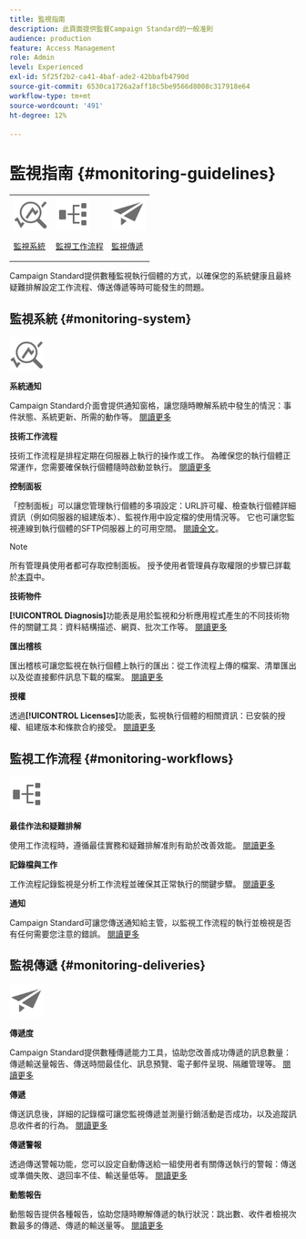 ```yaml
---
title: 監視指南
description: 此頁面提供監督Campaign Standard的一般准則
audience: production
feature: Access Management
role: Admin
level: Experienced
exl-id: 5f25f2b2-ca41-4baf-ade2-42bbafb4790d
source-git-commit: 6530ca1726a2aff18c5be9566d8008c317918e64
workflow-type: tm+mt
source-wordcount: '491'
ht-degree: 12%

---
```


# 監視指南 {#monitoring-guidelines}

<table>
<tr><td><img src="assets/do-not-localize/icon_system.svg" width="60px"><p><a href="#monitoring-system">監視系統</a></p></td>
<td><img src="assets/do-not-localize/icon_workflows.svg" width="60px"><p><a href="#moniroting-workflows">監視工作流程</a></p></td>
<td><img src="assets/do-not-localize/icon_send.svg" width="60px"><p><a href="#monitoring-deliveries">監視傳遞</a></p></td></tr>
</table>

Campaign Standard提供數種監視執行個體的方式，以確保您的系統健康且最終疑難排解設定工作流程、傳送傳遞等時可能發生的問題。

## 監視系統 {#monitoring-system}

<img src="assets/do-not-localize/icon_system.svg" width="60px">

**系統通知**

Campaign Standard介面會提供通知窗格，讓您隨時瞭解系統中發生的情況：事件狀態、系統更新、所需的動作等。 [閱讀更多](../../start/using/interface-description.md#top-bar)


**技術工作流程**

技術工作流程是排程定期在伺服器上執行的操作或工作。 為確保您的執行個體正常運作，您需要確保執行個體隨時啟動並執行。 [閱讀更多](../../administration/using/technical-workflows.md)

**控制面板**

「控制面板」可以讓您管理執行個體的多項設定：URL許可權、檢查執行個體詳細資訊（例如伺服器的組建版本）、監視作用中設定檔的使用情況等。 它也可讓您監視連線到執行個體的SFTP伺服器上的可用空間。 [閱讀全文](https://experienceleague.adobe.com/docs/control-panel/using/control-panel-home.html?lang=zh-Hant)。

>[!NOTE]
>
>所有管理員使用者都可存取控制面板。 授予使用者管理員存取權限的步驟已詳載於[本頁](https://experienceleague.adobe.com/docs/control-panel/using/discover-control-panel/managing-permissions.html?lang=zh-Hant#discover-control-panel)中。

**技術物件**

**[!UICONTROL Diagnosis]**&#x200B;功能表是用於監視和分析應用程式產生的不同技術物件的關鍵工具：資料結構描述、網頁、批次工作等。 [閱讀更多](../../developing/using/monitoring-data-model-changes.md)

**匯出稽核**

匯出稽核可讓您監視在執行個體上執行的匯出：從工作流程上傳的檔案、清單匯出以及從直接郵件訊息下載的檔案。
[閱讀更多](../../administration/using/auditing-export-logs.md)

**授權**

透過&#x200B;**[!UICONTROL Licenses]**&#x200B;功能表，監視執行個體的相關資訊：已安裝的授權、組建版本和條款合約接受。
[閱讀更多](../../administration/using/licenses.md)

## 監視工作流程 {#monitoring-workflows}

<img src="assets/do-not-localize/icon_workflows.svg" width="60px">

**最佳作法和疑難排解**

使用工作流程時，遵循最佳實務和疑難排解准則有助於改善效能。
[閱讀更多](../../automating/using/best-practices-workflows.md)

**記錄檔與工作**

工作流程記錄監視是分析工作流程並確保其正常執行的關鍵步驟。
[閱讀更多](../../automating/using/monitoring-workflow-execution.md#workflow-log-and-tasks)

**通知**

Campaign Standard可讓您傳送通知給主管，以監視工作流程的執行並檢視是否有任何需要您注意的錯誤。
[閱讀更多](../../automating/using/monitoring-workflow-execution.md#error-management)

## 監視傳遞 {#monitoring-deliveries}

<img src="assets/do-not-localize/icon_send.svg" width="60px">

**傳遞度**

Campaign Standard提供數種傳遞能力工具，協助您改善成功傳遞的訊息數量：傳遞輸送量報告、傳送時間最佳化、訊息預覽、電子郵件呈現、隔離管理等。
[閱讀更多](../../sending/using/about-deliverability.md)

**傳遞**

傳送訊息後，詳細的記錄檔可讓您監視傳遞並測量行銷活動是否成功，以及追蹤訊息收件者的行為。
[閱讀更多](../../sending/using/monitoring-a-delivery.md)

**傳遞警報**

透過傳送警報功能，您可以設定自動傳送給一組使用者有關傳送執行的警報：傳送或準備失敗、退回率不佳、輸送量低等。
[閱讀更多](../../sending/using/receiving-alerts-when-failures-happen.md)

**動態報告**

動態報告提供各種報告，協助您隨時瞭解傳遞的執行狀況：跳出數、收件者檢視次數最多的傳遞、傳遞的輸送量等。
[閱讀更多](../../reporting/using/about-dynamic-reports.md)
